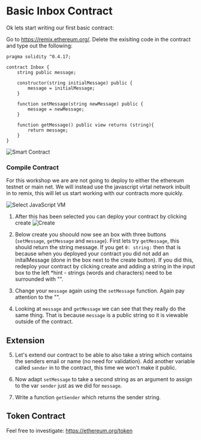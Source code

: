 # Basic Inbox Contract


Ok lets start writing our first basic contract:

Go to https://remix.ethereum.org/. Delete the exisiting code in the contract and type out the following:

```
pragma solidity ^0.4.17;

contract Inbox {
    string public message;
    
    constructor(string initialMessage) public {
        message = initialMessage;
    }
    
    function setMessage(string newMessage) public {
        message = newMessage;
    }
    
    function getMessage() public view returns (string){
        return message;
    }
}

````

![Smart Contract](https://github.com/RachBLondon/smart-contracts-quick-intro/blob/master/images/smartcontract-2.png)

### Compile Contract
For this workshop we are are not going to deploy to either the ethereum testnet or main net. We will instead use the javascript virtal network inbuilt in to remix, this will let us start working with our contracts more quickly.

![Select JavaScript VM](https://github.com/RachBLondon/smart-contracts-quick-intro/blob/master/images/javascript-vm.png?raw=true)

1. After this has been selected you can deploy your contract by clicking create ![Create](https://github.com/RachBLondon/smart-contracts-quick-intro/blob/master/images/create.png?raw=true) 

2. Below create you shoould now see an box with three buttons (`setMessage`, `getMessage` and `message`). First lets try `getMessage`, this should return the string message. If you get `0: string:` then that is because when you deployed your contract you did not add an initalMessage (done in the box next to the create button). If you did this, redeploy your contract by clicking create and adding a string in the input box to the left *hint - strings (words and characters) need to be surrounded with "".

3. Change your `message` again using the `setMessage` function. Again pay attention to the "".

4. Looking at `message` and `getMessage` we can see that they really do the same thing. That is because `message` is a public string so it is viewable outside of the contract. 


## Extension

5. Let's extend our contract to be able to also take a string which contains the senders email or name (no need for validation). Add another variable called `sender` in to the contract, this time we won't make it public.

6. Now adapt `setMessage` to take a second string as an argument to assign to the var `sender` just as we did for `message`.

7. Write a function `getSender` which returns the sender string.



## Token Contract
Feel free to investigate:
https://ethereum.org/token







